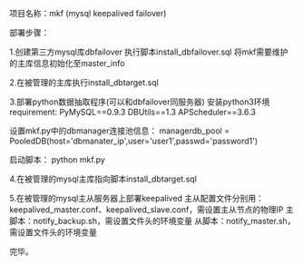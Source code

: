项目名称：mkf (mysql keepalived failover)

部署步骤：

1.创建第三方mysql库dbfailover
执行脚本install_dbfailover.sql
将mkf需要维护的主库信息初始化至master_info

2.在被管理的主库执行install_dbtarget.sql

3.部署python数据抽取程序(可以和dbfailover同服务器)
安装python3环境
requirement:
PyMySQL==0.9.3
DBUtils==1.3
APScheduler==3.6.3

设置mkf.py中的dbmanager连接池信息：
managerdb_pool = PooledDB(host='dbmanater_ip',user='user1',passwd='password1')

启动脚本：
python mkf.py

4.在被管理的mysql主库指向脚本install_dbtarget.sql

5.在被管理的mysql主从服务器上部署keepalived
主从配置文件分别用：keepalived_master.conf、keepalived_slave.conf，需设置主从节点的物理IP
主脚本：notify_backup.sh，需设置文件头的环境变量
从脚本：notify_master.sh，需设置文件头的环境变量

完毕。
